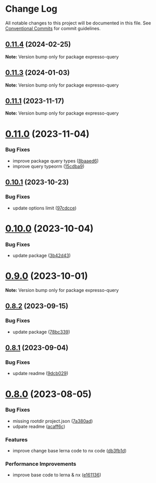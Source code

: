 # Change Log

All notable changes to this project will be documented in this file.
See [Conventional Commits](https://conventionalcommits.org) for commit guidelines.

## [0.11.4](https://github.com/masb0ymas/expresso/compare/v0.11.3...v0.11.4) (2024-02-25)

**Note:** Version bump only for package expresso-query

## [0.11.3](https://github.com/masb0ymas/expresso/compare/v0.11.2...v0.11.3) (2024-01-03)

**Note:** Version bump only for package expresso-query

## [0.11.1](https://github.com/masb0ymas/expresso/compare/v0.11.0...v0.11.1) (2023-11-17)

**Note:** Version bump only for package expresso-query

# [0.11.0](https://github.com/masb0ymas/expresso/compare/v0.10.1...v0.11.0) (2023-11-04)

### Bug Fixes

- improve package query types ([8baaed6](https://github.com/masb0ymas/expresso/commit/8baaed618b303f88325b7393373bcb7ed46882d4))
- improve query typeorm ([15cdba9](https://github.com/masb0ymas/expresso/commit/15cdba9d1b51f23e18f69be33e481d15e3159fbb))

## [0.10.1](https://github.com/masb0ymas/expresso/compare/v0.10.0...v0.10.1) (2023-10-23)

### Bug Fixes

- update options limit ([97cdcce](https://github.com/masb0ymas/expresso/commit/97cdcce8de7dda99617feda62769e8163649df87))

# [0.10.0](https://github.com/masb0ymas/expresso/compare/v0.9.1...v0.10.0) (2023-10-04)

### Bug Fixes

- update package ([3b42d43](https://github.com/masb0ymas/expresso/commit/3b42d43ce7231180cb8dda558057d3c63c13fd81))

# [0.9.0](https://github.com/masb0ymas/expresso/compare/v0.8.2...v0.9.0) (2023-10-01)

**Note:** Version bump only for package expresso-query

## [0.8.2](https://github.com/masb0ymas/expresso/compare/v0.8.1...v0.8.2) (2023-09-15)

### Bug Fixes

- update package ([78bc339](https://github.com/masb0ymas/expresso/commit/78bc3398ba3468b5256f39b1b6c18cf9770b0f5f))

## [0.8.1](https://github.com/masb0ymas/expresso/compare/v0.8.0...v0.8.1) (2023-09-04)

### Bug Fixes

- update readme ([9dcb029](https://github.com/masb0ymas/expresso/commit/9dcb029eb76a6bbbd98ee441da79aceaf5eebdc8))

# [0.8.0](https://github.com/masb0ymas/expresso/compare/v0.7.5...v0.8.0) (2023-08-05)

### Bug Fixes

- missing rootdir project.json ([7a380ad](https://github.com/masb0ymas/expresso/commit/7a380ad83c079cae72dcb629b2522177fe2454f9))
- udpate readme ([acaff6c](https://github.com/masb0ymas/expresso/commit/acaff6c7377da6f43b230698ae9b6bb981b9d296))

### Features

- improve change base lerna code to nx code ([db3fb1d](https://github.com/masb0ymas/expresso/commit/db3fb1ddf5933aeb229c9761e03e13e100084b32))

### Performance Improvements

- improve base code to lerna & nx ([e161136](https://github.com/masb0ymas/expresso/commit/e161136559ed99d821150c950f6c96d157344958))
